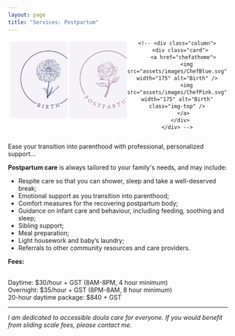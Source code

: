 ```yaml
---
layout: page
title: "Services: Postpartum"
---
```

<style>

/* Create three equal columns that floats next to each other */
.column {
  float: left;
  width: 25%;
  padding: 5px;
}

/* Clear floats after the columns */
.row:after {
  content: "";
  display: table;
  clear: both;
}

.card {
    width: 175px;
    height: 195px;
    position: relative;
    display: inline-block;
}
.card .img-top {
    display: none;
    position: absolute;
    top: 0;
    left: 0;
    z-index: 99;
}
.card:hover .img-top {
    display: inline;
}

.center {
        text-align: center;
      }

</style>

<div class="row">
<div class="center">

  <div class="column">
    <div class="card">
      <a href="/birth">
        <img src="assets/images/BirthBlue.svg" width="175" alt="Birth" />
        <img src="assets/images/BirthPink.svg" width="175" alt="Birth" class="img-top" />
      </a>
    </div>
  </div>

  <div class="column">
    <div class="card">
      <a href="/postpartum">
        <img src="assets/images/PostPink.svg" width="175" alt="postpartum" />
        <img src="assets/images/PostPink.svg" width="175" alt="Postpartum" class="img-top" />
      </a>
    </div>
  </div>

    <!-- <div class="column">
      <div class="card">
        <a href="chefathome">
          <img src="assets/images/ChefBlue.svg" width="175" alt="Birth" />
          <img src="assets/images/ChefPink.svg" width="175" alt="Birth" class="img-top" />
        </a>
      </div>
    </div> -->

</div>
</div>

<p>Ease your transition into parenthood with professional, personalized support...</p>

<p><b>Postpartum care</b> is always tailored to your family's needs, and may include:</p>
<ul><li>Respite care so that you can shower, sleep and take a well-deserved break;</li>
<li>Emotional support as you transition into parenthood;</li>
<li>Comfort measures for the recovering postpartum body;</li>
<li>Guidance on infant care and behaviour, including feeding, soothing and sleep;</li>
<li>Sibling support;</li>
<li>Meal preparation;</li>
<li>Light housework and baby’s laundry;</li>
<li>Referrals to other community resources and care providers.</li></ul>

<p><b>Fees:</b>

<br>Daytime: $30/hour + GST (8AM-8PM, 4 hour minimum)
<br>Overnight: $35/hour + GST (8PM-8AM, 8 hour minimum)
<br>20-hour daytime package: $840 + GST</p>

<hr>

<p><i>I am dedicated to accessible doula care for everyone. If you would benefit from sliding scale fees, please contact me.</i></p>

